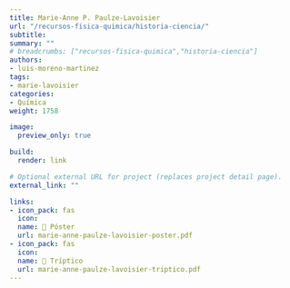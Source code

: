 ```yaml
---
title: Marie-Anne P. Paulze-Lavoisier
url: "/recursos-fisica-quimica/historia-ciencia/"
subtitle:
summary: ""
# breadcrumbs: ["recursos-fisica-quimica","historia-ciencia"]
authors:
- luis-moreno-martinez
tags:
- marie-lavoisier
categories:
- Química
weight: 1758

image:
  preview_only: true

build:
  render: link

# Optional external URL for project (replaces project detail page).
external_link: ""

links:
- icon_pack: fas
  icon:
  name: 📜 Póster
  url: marie-anne-paulze-lavoisier-poster.pdf
- icon_pack: fas
  icon:
  name: 📖 Tríptico
  url: marie-anne-paulze-lavoisier-triptico.pdf
---
```

